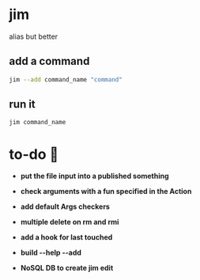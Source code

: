 # jim

alias but better


## add a command

```bash
jim --add command_name "command"
```

## run it

```bash
jim command_name
```

# to-do 🚀

- __put the file input into a published something__
- __check arguments with a fun specified in the Action__
- __add default Args checkers__

- __multiple delete on rm and rmi__

- __add a hook for last touched__
- __build --help --add__
- __NoSQL DB to create jim edit__

